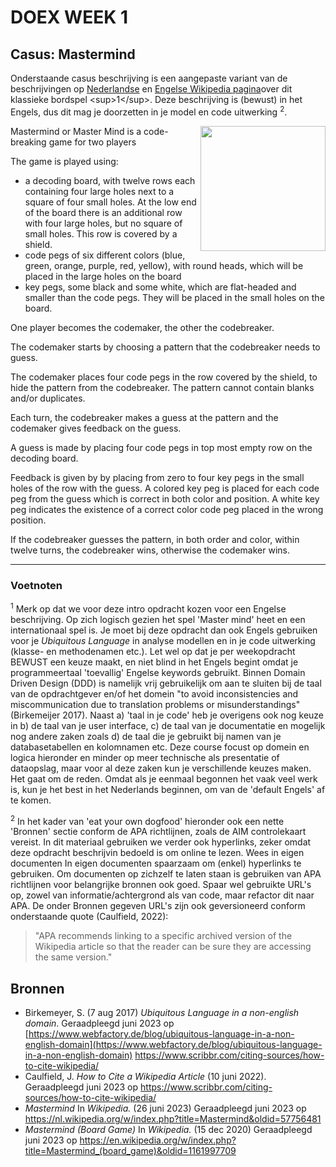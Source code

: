 # DOEX WEEK 1 

## Casus: Mastermind

Onderstaande casus beschrijving is een aangepaste variant van de beschrijvingen op [Nederlandse](https://nl.wikipedia.org/wiki/Mastermind) en [Engelse Wikipedia pagina](https://en.wikipedia.org/wiki/Mastermind_(board_game))over dit klassieke bordspel <sup>1</sup>. Deze beschrijving is (bewust) in het Engels, dus dit mag je doorzetten in je model en code uitwerking <sup>2</sup>.

<img src="https://upload.wikimedia.org/wikipedia/commons/2/2d/Mastermind.jpg" align="right" width="200">


Mastermind or Master Mind is a code-breaking game for two players

The game is played using:

- a decoding board, with twelve rows each containing four large holes next to a square of four small holes. At the low end of the board there is an additional row with four large holes, but no square of small holes. This row is covered by a shield.
- code pegs of six different colors (blue, green, orange, purple, red, yellow), with round heads, which will be placed in the large holes on the board
- key pegs, some black and some white, which are flat-headed and smaller than the code pegs. They will be placed in the small holes on the board.

One player becomes the codemaker, the other the codebreaker.

The codemaker starts by choosing a pattern that the codebreaker needs to guess. 

The codemaker places four code pegs in the row covered by the shield, to hide the pattern from the codebreaker. The pattern cannot contain blanks and/or duplicates.

Each turn, the codebreaker makes a guess at the pattern and the codemaker gives feedback on the guess.

A guess is made by placing four code pegs in top most empty row on the decoding board. 

Feedback is given by by placing from zero to four key pegs in the small holes of the row with the guess. A colored key peg is placed for each code peg from the guess which is correct in both color and position. A white key peg indicates the existence of a correct color code peg placed in the wrong position.

If the codebreaker guesses the pattern, in both order and color, within twelve turns, the codebreaker wins, otherwise the codemaker wins.

<hr>

### Voetnoten

<sup>1</sup> Merk op dat we voor deze intro opdracht kozen voor een Engelse beschrijving. Op zich logisch gezien het spel 'Master mind' heet en een internationaal spel is. Je moet bij deze opdracht dan ook Engels gebruiken voor je *Ubiquitous Language* in analyse modellen en in je code uitwerking (klasse- en methodenamen etc.). Let wel op dat je per weekopdracht BEWUST een keuze maakt, en niet blind in het Engels begint omdat je programmeertaal 'toevallig' Engelse keywords gebruikt. Binnen Domain Driven Design (DDD) is namelijk vrij gebruikelijk om aan te sluiten bij de taal van de opdrachtgever en/of het domein "to avoid inconsistencies and miscommunication due to translation problems or misunderstandings" (Birkemeijer 2017). Naast a) 'taal in je code' heb je overigens ook nog keuze in b) de taal van je user interface, c) de taal van je documentatie en mogelijk nog andere zaken zoals d) de taal die je gebruikt bij namen van je databasetabellen en kolomnamen etc. Deze course focust op domein en logica hieronder en minder op meer technische als presentatie of dataopslag, maar voor al deze zaken kun je verschillende keuzes maken. Het gaat om de reden. Omdat als je eenmaal begonnen het vaak veel werk is, kun je het best in het Nederlands beginnen, om van de 'default Engels' af te komen.

<sup>2</sup> In het kader van 'eat your own dogfood' hieronder ook een nette 'Bronnen' sectie conform de APA richtlijnen, zoals de AIM controlekaart vereist. In dit materiaal gebruiken we verder ook hyperlinks, zeker omdat deze opdracht beschrijvin bedoeld is om online te lezen. Wees in eigen documenten In eigen documenten spaarzaam om (enkel) hyperlinks te gebruiken. Om documenten op zichzelf te laten staan is gebruiken van APA richtlijnen voor belangrijke bronnen ook goed. Spaar wel gebruikte URL's op, zowel van informatie/achtergrond als van code, maar refactor dit naar APA. De onder Bronnen gegeven URL's zijn ook geversioneerd conform onderstaande quote (Caulfield, 2022):

>"APA recommends linking to a specific archived version of the Wikipedia article so that the reader can be sure they are accessing the same version."

## Bronnen

- Birkemeyer, S. (7 aug 2017) *Ubiquitous Language in a non-english domain*. Geraadpleegd juni 2023 op [https://www.webfactory.de/blog/ubiquitous-language-in-a-non-english-domain](https://www.webfactory.de/blog/ubiquitous-language-in-a-non-english-domain)
https://www.scribbr.com/citing-sources/how-to-cite-wikipedia/
- Caulfield, J. *How to Cite a Wikipedia Article* (10 juni 2022). Geraadpleegd juni 2023 op https://www.scribbr.com/citing-sources/how-to-cite-wikipedia/
- *Mastermind* In *Wikipedia.* (26 juni 2023) Geraadpleegd juni 2023 op https://nl.wikipedia.org/w/index.php?title=Mastermind&oldid=57756481
- *Mastermind (Board Game)* In *Wikipedia.* (15 dec 2020) Geraadpleegd juni 2023 op https://en.wikipedia.org/w/index.php?title=Mastermind_(board_game)&oldid=1161997709
